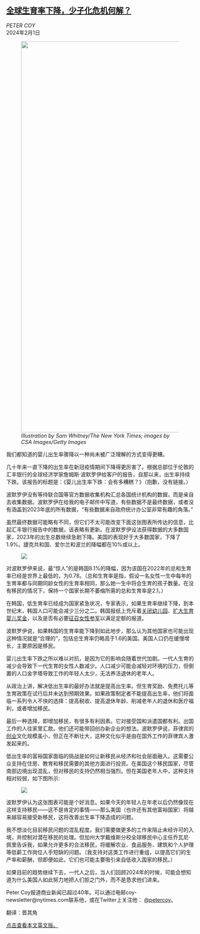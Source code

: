 <!--1706771222000-->
[全球生育率下降，少子化危机何解？](https://cn.nytimes.com/opinion/20240201/birth-rates-baby-bust/)
------

<address>PETER COY</address><time pudate="2024-02-01 02:44:29" datetime="2024-02-01 02:44:29">2024年2月1日</time><figure><img src="https://images.weserv.nl/?url=static01.nyt.com/images/2024/01/31/opinion/31coy-newsletter-image/31coy-newsletter-image-master1050-v2.jpg" width="1050" height="1050"><figcaption> <cite>Illustration by Sam Whitney/The New York Times; images by CSA Images/Getty Images</cite></figcaption></figure><section><p>我们都知道的婴儿出生率骤降以一种尚未被广泛理解的方式变得更糟。</p><p>几十年来一直下降的出生率在新冠疫情期间下降得更厉害了。根据总部位于伦敦的汇丰银行的全球经济学家詹姆斯·波默罗伊给客户的报告，自那以来，出生率持续下跌。该报告的标题是：《婴儿出生率下跌：会有多糟糕？》（抱歉，没有链接。）</p><p>波默罗伊没有等待联合国等官方数据收集机构汇总各国统计机构的数据，而是亲自去收集数据。波默罗伊在给我的电子邮件中写道，有些数据不是最终数据，或者没有涵盖到2023年底的所有数据，“有些数据来自政府统计办公室非常有趣的角落。”</p><p>虽然最终数据可能略有不同，但它们不太可能改变下面这张图表所传达的信息，比起汇丰银行报告中的数据，该表略有更新。在波默罗伊设法获得数据的大多数国家，2023年的出生总数继续急剧下降。美国的表现好于大多数国家，下降了1.9%。捷克共和国、爱尔兰和波兰的降幅都在10%或以上。</p><p><figure><img src="https://images.weserv.nl/?url=static01.nyt.com/images/2024/01/31/multimedia/c01coy-01/c01coy-jumbo.jpg"></p><figcaption> <cite></cite></figcaption></figure><p>对波默罗伊来说，最“惊人”的是韩国8.1%的降幅，因为该国在2022年的总和生育率已经是世界上最低的，为0.78。（总和生育率是指，假设一名女性一生中每年的生育率都与同期同龄女性的生育率相同，那么她一生中将会生育的孩子数量。在没有移民的情况下，保持一个国家长期不萎缩所需的总和生育率是2.1。）</p><p>在韩国，低生育率已经成为国家紧急状况，专家表示，如果生育率继续下降，到本世纪末，韩国人口可能会减少三分之二。韩国报纸上充斥着<a rel="noopener noreferrer" target="_blank" href="https://www.koreatimes.co.kr/www/nation/2024/01/281_367888.html" title="Link: https://www.koreatimes.co.kr/www/nation/2024/01/281_367888.html">关闭幼儿园</a>、<a rel="noopener noreferrer" target="_blank" href="https://www.koreatimes.co.kr/www/nation/2023/12/113_366067.html">扩大生育婴儿奖金</a>，以及是否有必要<a rel="noopener noreferrer" target="_blank" href="https://www.koreatimes.co.kr/www/nation/2024/01/205_367883.html" title="Link: https://www.koreatimes.co.kr/www/nation/2024/01/205_367883.html">征召女性参军</a>以满足定额的报道。</p><p>波默罗伊说，如果韩国的生育率能下降到如此地步，那么认为其他国家也可能出现这种情况就是“合理的”，包括总生育率仍略高于1.6的美国。美国人口仍在缓慢增长，主要原因是移民。</p><p>婴儿出生率下跌之所以难以对抗，是因为它的影响会随着世代加剧。一代人生育的减少会导致下一代生育的女性人数减少。人口减少可能会减轻对环境的压力，但倒置的人口金字塔导致工作的年轻人太少，无法养活退休的老年人。</p><p>从政治上讲，解决低出生率的最好办法就是提高出生率。但生育奖励、免费托儿等生育政策在试行后并未达到预期效果。如果政策制定者不能提高出生率，他们将面临一系列令人不快的选择：提高税收、提高退休年龄、削减老年人的退休和医疗福利，或者增加移民。</p><p>最后一种选择，即增加移民，有很多有利因素。它对接受国和派遣国都有利。出国工作的人往家里汇款。他们还可能带回创办新企业的想法。波默罗伊说，菲律宾的<a rel="noopener noreferrer" target="_blank" href="https://wellfound.com/job-collections/the-next-big-startup-hub-in-asia-4-philippine-based-startups-hiring-now">创业</a>文化规模虽小，但正在不断壮大，这种文化似乎是由在国外工作的菲律宾人激发起来的。</p><p>低出生率的富裕国家面临的挑战是如何让新移民从经济和社会层面融入。这需要公众支持在住房、教育和移民需要的其他方面进行投资。在美国这个移民国家，尽管南部边境出现混乱，但对移民的支持仍然相当强烈。但在美国老年人中，这种支持相对较弱，如下图所示:</p><p><figure><img src="https://images.weserv.nl/?url=static01.nyt.com/images/2024/01/31/multimedia/c01coy-02/c01coy-02-master1050.jpg"></p><figcaption> <cite></cite></figcaption></figure><p>波默罗伊认为这张图表可能是个好消息。如果今天的年轻人在年老以后仍然像现在这样支持移民——这不是肯定的事情——那么美国（也许还有其他富裕国家）将越来越容易接受新移民，这将改善出生率下降造成的问题。</p><p>我不想淡化目前移民问题的混乱程度。我们需要做更多的工作来阻止未经许可的入境，并控制对潜在移民的处理。但加州大学戴维斯分校全球移民中心主任乔瓦尼·佩里告诉我，如果允许更多的合法移民，将缓解农业、食品服务、建筑和个人护理等低薪工作岗位人手短缺的问题。（我支持对这类工作进行重组，以提高它们的生产率和薪酬，但即便如此，它们也可能主要吸引来自低收入国家的移民。）</p><p>如果目前的趋势继续下去，一代人之后，当人们回顾2024年的时候，可能会想知道为什么美国人如此努力地把人们拒之门外，而不是恳求他们进来。</p></section><footer><p>Peter Coy报道商业新闻已超过40年。可以通过电邮<a rel="nofollow" target="_blank">coy-newsletter@nytimes.com联系他，或在Twitter</a>上关注他： <a rel="nofollow" target="_blank" href="https://twitter.com/petercoy">@petercoy</a>。</p><p>翻译：晋其角</p><p><a rel="nofollow" target="_blank" href="https://www.nytimes.com/2024/01/31/opinion/birth-rates-baby-bust.html">点击查看本文英文版。</a></p><ul></ul></footer>
